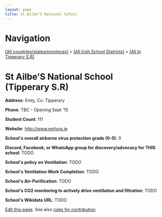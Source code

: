 ```yaml
---
layout: page
title: St Ailbe’S National School
---
```

# Navigation

[[All countries/states/provinces]](../../..) > [[All Irish School Districts]](../..) > [[All In Tipperary S.R]](..)

# St Ailbe’S National School (Tipperary S.R)

**Address**: Emly, Co. Tipperary

**Phone**: TBC - Opening Sept '15

**Student Count**: 111

**Website**: <http://www.emlyns.ie>

**School's overall airborne virus protection grade (0-5)**: 0

**Discord, Facebook, or WhatsApp group for discovery/advocacy for THIS school**: TODO

**School's policy on Ventilation**: TODO

**School's Ventilation Work Completion**: TODO

**School's Air-Purification**: TODO

**School's CO2 monitoring to actively drive ventilation and filtration**: TODO

**School's Wikidata URL**: TODO


[Edit this page](https://github.com/ventilate-schools/Ireland/edit/main/./Tipperary_S.R/St_Ailbe’S_National_School.md). See also [rules for contribution](../../../contribution-rules/)